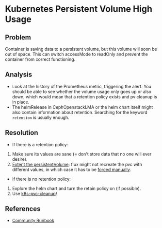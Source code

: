 # Kubernetes Persistent Volume High Usage

## Problem

Container is saving data to a persistent volume, but this volume will soon be out of space. This can switch accessMode to readOnly and prevent the container from correct functioning.

## Analysis

* Look at the history of the Prometheus metric, triggering the alert. You should be able to see whether the volume usage only goes up or also down, which would mean that a retention policy exists and pv cleanup is in place.
* The helmRelease in CephOpenstackLMA or the helm chart itself might also contain information about retention. Searching for the keyword `retention` is usually enough.

## Resolution

* If there is a retention policy:

1. Make sure its values are sane (= don't store data that no one will ever desire).
2. [Extent the persistentVolume](https://kubernetes.io/blog/2018/07/12/resizing-persistent-volumes-using-kubernetes/): flux might not recreate the pvc with different values, in which case it has to be [forced manually](https://dev.to/bzon/resizing-persistent-volumes-in-kubernetes-like-magic-4f96).

* If there is no retention policy: 

1. Explore the helm chart and turn the retain policy on (if possible).
2. Use [k8s-pvc-cleanup](https://gitlab.ics.muni.cz/cloud/g2/k8s-pvc-cleanup)!

## References
 * [Community Runbook](https://runbooks.prometheus-operator.dev/runbooks/kubernetes/kubepersistentvolumefillingup/)
